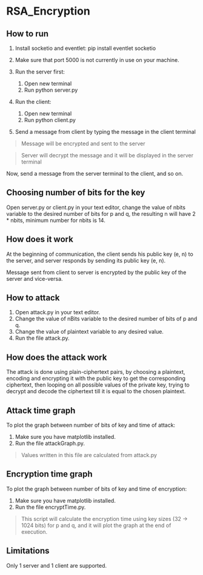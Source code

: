 # RSA_Encryption

## How to run

1. Install socketio and eventlet:
pip install eventlet socketio

1. Make sure that port 5000 is not currently in use on your machine.

1. Run the server first:
    1. Open new terminal
    1. Run python server.py

1. Run the client:
    1. Open new terminal
    1. Run python client.py

1. Send a message from client by typing the message in the client terminal

> Message will be encrypted and sent to the server

> Server will decrypt the message and it will be displayed in the server terminal

Now, send a message from the server terminal to the client, and so on.

## Choosing number of bits for the key

Open server.py or client.py in your text editor, change the value of nbits variable to the desired number of bits for p and q, the resulting n will have 2 * nbits, minimum number for nbits is 14.

## How does it work

At the beginning of communication, the client sends his public key (e, n) to the server, and server responds by sending its public key (e, n).

Message sent from client to server is encrypted by the public key of the server and vice-versa.

## How to attack

1. Open attack.py in your text editor.
1. Change the value of nBits variable to the desired number of bits of p and q.
1. Change the value of plaintext variable to any desired value.
1. Run the file attack.py.

## How does the attack work

The attack is done using plain-ciphertext pairs, by choosing a plaintext, encoding and encrypting it with the public key to get the corresponding ciphertext, then looping on all possible values of the private key, trying to decrypt and decode the ciphertext till it is equal to the chosen plaintext.

## Attack time graph

To plot the graph between number of bits of key and time of attack:

1. Make sure you have matplotlib installed.
1. Run the file attackGraph.py.

> Values written in this file are calculated from attack.py

## Encryption time graph

To plot the graph between number of bits of key and time of encryption:

1. Make sure you have matplotlib installed.
1. Run the file encryptTime.py.

> This script will calculate the encryption time using key sizes (32 -> 1024 bits) for p and q, and it will plot the graph at the end of execution.

## Limitations

Only 1 server and 1 client are supported.
